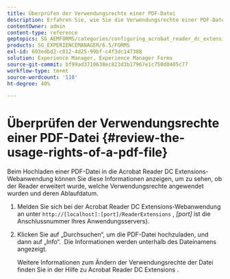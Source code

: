 ```yaml
---
title: Überprüfen der Verwendungsrechte einer PDF-Datei
description: Erfahren Sie, wie Sie die Verwendungsrechte einer PDF-Datei überprüfen.
contentOwner: admin
content-type: reference
geptopics: SG_AEMFORMS/categories/configuring_acrobat_reader_dc_extensions
products: SG_EXPERIENCEMANAGER/6.5/FORMS
exl-id: 603edbd2-c012-4d25-99bf-c4f3dc147308
solution: Experience Manager, Experience Manager Forms
source-git-commit: bf99ad3710638ec823d3b17967e1c750d0405c77
workflow-type: tm+mt
source-wordcount: '110'
ht-degree: 40%

---
```


# Überprüfen der Verwendungsrechte einer PDF-Datei {#review-the-usage-rights-of-a-pdf-file}

Beim Hochladen einer PDF-Datei in die Acrobat Reader DC Extensions-Webanwendung können Sie diese Informationen anzeigen, um zu sehen, ob der Reader erweitert wurde, welche Verwendungsrechte angewendet wurden und deren Ablaufdatum.

1. Melden Sie sich bei der Acrobat Reader DC Extensions-Webanwendung an unter `http://[localhost]:[port]/ReaderExtensions` , *[port]* ist die Anschlussnummer Ihres Anwendungsservers).
1. Klicken Sie auf „Durchsuchen“, um die PDF-Datei hochzuladen, und dann auf „Info“.  Die Informationen werden unterhalb des Dateinamens angezeigt.

   Weitere Informationen zum Ändern der Verwendungsrechte der Datei finden Sie in der Hilfe zu Acrobat Reader DC Extensions .
